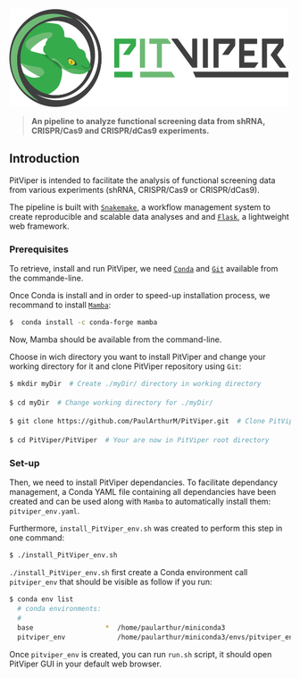 <img src="PitViper/docs/logo/pitviper_remasteredv2.png" alt="alt text" width="500" height="175">

> **An pipeline to analyze functional screening data from shRNA, CRISPR/Cas9 and CRISPR/dCas9 experiments.**

## Introduction

PitViper is intended to facilitate the analysis of functional screening data from various experiments (shRNA, CRISPR/Cas9 or CRISPR/dCas9).

The pipeline is built with [`Snakemake`](https://snakemake.readthedocs.io/en/stable/), a workflow management system to create reproducible and scalable data analyses and and [`Flask`](https://flask.palletsprojects.com/en/2.0.x/), a lightweight web framework.

### Prerequisites

To retrieve, install and run PitViper, we need [`Conda`](https://docs.conda.io/en/latest/) and [`Git`](https://git-scm.com/) available from the commande-line.

Once Conda is install and in order to speed-up installation process, we recommand to install [`Mamba`](https://github.com/mamba-org/mamba):

```bash
$  conda install -c conda-forge mamba
```

Now, Mamba should be available from the command-line.

Choose in wich directory you want to install PitViper and change your working directory for it and clone PitViper repository using `Git`:

```bash
$ mkdir myDir  # Create ./myDir/ directory in working directory

$ cd myDir  # Change working directory for ./myDir/

$ git clone https://github.com/PaulArthurM/PitViper.git  # Clone PitViper reposity in ./myDir/PitViper/

$ cd PitViper/PitViper  # Your are now in PitViper root directory
```

### Set-up

Then, we need to install PitViper dependancies. To facilitate dependancy management, a Conda YAML file containing all dependancies have been created and can be used along with `Mamba` to automatically install them: `pitviper_env.yaml`.

Furthermore, `install_PitViper_env.sh` was created to perform this step in one command:

```bash
$ ./install_PitViper_env.sh
```

`./install_PitViper_env.sh` first create a Conda environment call `pitviper_env` that should be visible as follow if you run:

```bash
$ conda env list
  # conda environments:
  #
  base                  *  /home/paularthur/miniconda3
  pitviper_env             /home/paularthur/miniconda3/envs/pitviper_env
```

Once `pitviper_env` is created, you can run `run.sh` script, it should open PitViper GUI in your default web browser.
